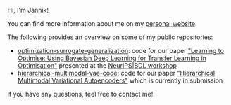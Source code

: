 Hi, I'm Jannik!

You can find more information about me on my [personal website](https://jannik-w.github.io/).

The following provides an overview on some of my public repositories:

- [optimization-surrogate-generalization](https://github.com/langhabel/optimization-surrogate-generalization): code for our paper ["Learning to Optimise: Using Bayesian Deep Learning for Transfer Learning in Optimisation"](http://bayesiandeeplearning.org/2016/papers/BDL_9.pdf) presented at the [NeurIPS|BDL workshop](http://bayesiandeeplearning.org/2016/)
- [hierarchical-multimodal-vae-code](https://github.com/SAP/hierarchical-multimodal-vae-code): code for our paper ["Hierarchical Multimodal Variational Autoencoders"](https://www.dropbox.com/sh/wg949nf9xnrv4rb/AACmyL8mpXgYtu_sHzZsY3Ffa?dl=0) which is currently in submission

If you have any questions, feel free to contact me!
